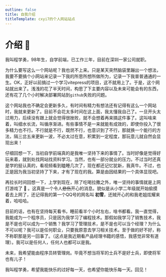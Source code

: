 ```yaml
---
outline: false
title: 自我介绍
titleTemplate: cxyi7的个人网站站点
---
```


# 介绍 :thought_balloon:

我叫程学勇，98年生，自学前端，已工作三年，目前在深圳一家公司就职。

为什么要写这么一个网站呢？我也说不上来。只是某天突然脑袋里蹦出一个想法，我要不要搞个小网站来记录一下我的所思所想所做所为，记录一下我普普通通的一生。OK，正好以前搞过一个学习vitepress的项目，这不就用上了。于是，这个网站就出来了。浅浅的花了半天时间，构思了下主要内容以及未来可能会有的东西，还有花了几个小时解决部署网站到`github`失败的问题。

这个网站我也不确定会更新多久，有时间有精力有想法还有记得有这么一个网站时，我就来更新了。目前不会花太多时间在这上面，我太懂我自己了。一旦开头太过用力，后续没有跟上就会觉得很挫败，就不会想着再来搞这件事了。这叫啥来着，叫细水长流，叫循序渐进。有些事情不是一来就能有成效的，即使你投入了很多精力也不行。不行就是不行，既然不行，也意识到了不行，那就换一个能行的方法，隔三岔五来更新一波，不必太过在意，积累到一定程度，那玩意儿就自然会显现出来！

仔细回想一下，当初自学前端真的是我唯一坚持下来的事情了。当时好像是觉得好玩来着，就到处找网站找资料学习。当然，也有一部分就业的压力。不过当时还真是学的挺认真的，看视频看到瞌睡几次了，现在都还记忆犹新，我真牛。不过，也正是因为我当初坚持了下来，才有了现在的我。算是由因结果的一个具体显现吧。

再拉长时间回想一下，上学到现在，除了吃喝拉撒之外，唯一坚持的事情就是上网打游戏了 :rofl: 。这真是一个令人~~悲伤~~开心的消息。貌似是从小学二年级就开始偷摸着去上网了，还记得我的第一个QQ号的网名叫 **初雪**，还贼开心的和我老姐炫耀来着，哈哈哈。

目前的话，也有在坚持每天看书，睡前看半个小时左右，啥书都看。我一直觉得，我能成为一个程序员，只是因为我学习了编程技术。那假如我学习了销售技术，我是不是也可以成为一个销售？我学习了管理技术，是不是也可以当个经理？为什么不可以呢？我可以是任何职业，只要我原意去学习相关技术。至于做的好不好，称不称职那是另一回事了。（这点是我近期看产品经理书籍的感悟，我感觉非常有道理）。我可以是任何人，任何人也都可以是我。

未来，我希望能由程序员转管理岗。毕竟不想当将军的士兵不是好士兵，即使将军也有儿子！

我叫程学勇，希望我能快乐的过好每一天，也希望你能快乐每一天。回见！

